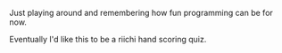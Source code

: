 Just playing around and remembering how fun programming can be for now.

Eventually I'd like this to be a riichi hand scoring quiz.
